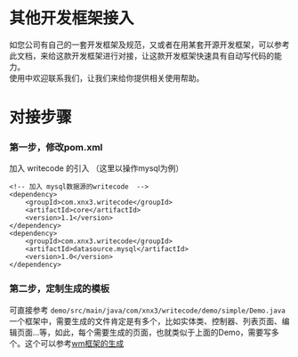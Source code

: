 # 其他开发框架接入
如您公司有自己的一套开发框架及规范，又或者在用某套开源开发框架，可以参考此文档，来给这款开发框架进行对接，让这款开发框架快速具有自动写代码的能力。  
使用中欢迎联系我们，让我们来给你提供相关使用帮助。  

# 对接步骤

### 第一步，修改pom.xml

加入 writecode 的引入 （这里以操作mysql为例）

````
<!-- 加入 mysql数据源的writecode  -->
<dependency>
	<groupId>com.xnx3.writecode</groupId>
	<artifactId>core</artifactId>
	<version>1.1</version>
</dependency>
<dependency>
	<groupId>com.xnx3.writecode</groupId>
	<artifactId>datasource.mysql</artifactId>
	<version>1.0</version>
</dependency>
````

### 第二步，定制生成的模板
可直接参考 ````demo/src/main/java/com/xnx3/writecode/demo/simple/Demo.java````   
一个框架中，需要生成的文件肯定是有多个，比如实体类、控制器、列表页面、编辑页面...等，如此，每个需要生成的页面，也就类似于上面的Demo，需要写多个。这个可以参考[wm框架的生成](https://gitee.com/mail_osc/writecode/blob/master/template-wm/src/main/java/com/xnx3/writecode/template/wm/Code.java)